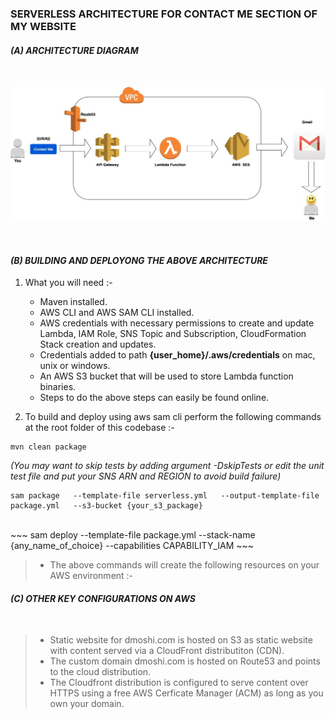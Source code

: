 
### SERVERLESS ARCHITECTURE FOR CONTACT ME SECTION OF MY WEBSITE

#### _(A) ARCHITECTURE DIAGRAM_

<br>

![architecture](https://raw.githubusercontent.com/dmoshi/serverless/master/dmoshi.com.contactme.lambda/src/main/resources/architecture_contactme_transparent.jpg "architecture")

<br>

#### _(B) BUILDING AND DEPLOYONG THE ABOVE ARCHITECTURE_

1. What you will need :- 

   * Maven installed.
   * AWS CLI and AWS SAM CLI installed.
   * AWS credentials with necessary permissions to create and update Lambda, IAM Role, SNS Topic and Subscription, CloudFormation Stack creation and updates. 
   * Credentials added to path **{user_home}/.aws/credentials** on mac, unix or windows. 
   * An AWS S3 bucket that will be used to store Lambda function binaries. 
   * Steps to do the above steps can easily be found online.
 
 2. To build and deploy using aws sam cli perform the following commands at the root folder of this codebase :- 
 
   ~~~
   mvn clean package
   ~~~
   _(You may want to skip tests by adding argument -DskipTests or edit the unit test file and put your SNS ARN and REGION to avoid build failure)_ 
   <br>
   ~~~
   sam package   --template-file serverless.yml   --output-template-file package.yml   --s3-bucket {your_s3_package} 
   ~~~
   <br>
   ~~~
   sam deploy   --template-file package.yml   --stack-name {any_name_of_choice}   --capabilities CAPABILITY_IAM
   ~~~
<br>

> * The above commands will create the following resources on your AWS environment :- 



#### _(C) OTHER KEY CONFIGURATIONS ON AWS_ 

<br>

> * Static website for dmoshi.com is hosted on S3 as static website with content served via a CloudFront distributiton (CDN).
> * The custom domain dmoshi.com is hosted on Route53 and points to the cloud distribution.
> * The Cloudfront distribution is configured to serve content over HTTPS using a free AWS Cerficate Manager (ACM) as long as you own your domain.

<br>





